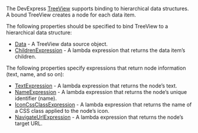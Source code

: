 The DevExpress [TreeView](https://docs.devexpress.com/Blazor/DevExpress.Blazor.DxTreeView#bind-to-data) supports binding to hierarchical data structures. A bound TreeView creates a node for each data item.

The following properties should be specified to bind TreeView to a hierarchical data structure:

*   [Data](https://docs.devexpress.com/Blazor/DevExpress.Blazor.DxTreeView.Data) - A TreeView data source object.
*   [ChildrenExpression](https://docs.devexpress.com/Blazor/DevExpress.Blazor.DxTreeView.ChildrenExpression) - A lambda expression that returns the data item’s children.

The following properties specify expressions that return node information (text, name, and so on):

*   [TextExpression](https://docs.devexpress.com/Blazor/DevExpress.Blazor.DxTreeView.TextExpression) - A lambda expression that returns the node’s text.
*   [NameExpression](https://docs.devexpress.com/Blazor/DevExpress.Blazor.DxTreeView.NameExpression) - A lambda expression that returns the node’s unique identifier (name).
*   [IconCssClassExpression](https://docs.devexpress.com/Blazor/DevExpress.Blazor.DxTreeView.IconCssClassExpression) - A lambda expression that returns the name of a CSS class applied to the node’s icon.
*   [NavigateUrlExpression](https://docs.devexpress.com/Blazor/DevExpress.Blazor.DxTreeView.NavigateUrlExpression) - A lambda expression that returns the node’s target URL.
